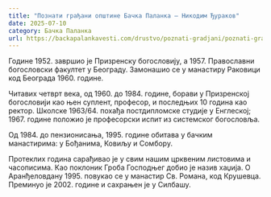 ```yaml
---
title: "Познати грађани општине Бачка Паланка – Никодим Ђураков"
date: 2025-07-10
category: Бачка Паланка
url: https://backapalankavesti.com/drustvo/poznati-gradjani/poznati-gradjani-opstine-backa-palanka-nikodim-djurakov/
---
```


Године 1952. завршио је Призренску богословију, а 1957. Православни богословски факултет у Београду. Замонашио се у манастиру Раковици код Београда 1960. године.

Читавих четврт века, од 1960. до 1984. године, борави у Призренској богословији као њен суплент, професор, и последњих 10 година као ректор. Школске 1963/64. похађа постдипломске студије у Енглеској; 1967. године положио је професорски испит из системског богословља.

Од 1984. до пензионисања, 1995. године обитава у бачким манастирима: у Бођанима, Ковиљу и Сомбору.

Протеклих година сарађивао је у свим нашим црквеним листовима и часописима. Као поклоник Гроба Господњег добио је назив хаџија. О Аранђеловдану 1995. повукао се у манастир Св. Романа, код Крушевца. Преминуо је 2002. године и сахрањен је у Силбашу.
